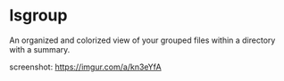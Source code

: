 # lsgroup
An organized and colorized view of your grouped files within a directory with a summary.

screenshot: https://imgur.com/a/kn3eYfA
